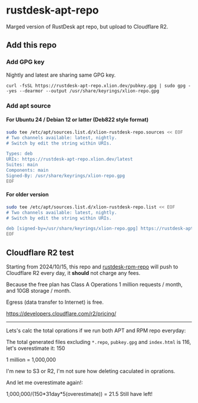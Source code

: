 # rustdesk-apt-repo
Marged version of RustDesk apt repo, but upload to Cloudflare R2.

## Add this repo
### Add GPG key
Nightly and latest are sharing same GPG key.
```
curl -fsSL https://rustdesk-apt-repo.xlion.dev/pubkey.gpg | sudo gpg --yes --dearmor --output /usr/share/keyrings/xlion-repo.gpg
```

### Add apt source
#### For Ubuntu 24 / Debian 12 or latter (Deb822 style format)

```bash
sudo tee /etc/apt/sources.list.d/xlion-rustdesk-repo.sources << EOF
# Two channels available: latest, nightly.
# Switch by edit the string within URIs.

Types: deb
URIs: https://rustdesk-apt-repo.xlion.dev/latest
Suites: main
Components: main
Signed-By: /usr/share/keyrings/xlion-repo.gpg
EOF
```

#### For older version

```bash
sudo tee /etc/apt/sources.list.d/xlion-rustdesk-repo.list << EOF
# Two channels available: latest, nightly.
# Switch by edit the string within URIs.

deb [signed-by=/usr/share/keyrings/xlion-repo.gpg] https://rustdesk-apt-repo.xlion.dev/latest main main
EOF
```

## Cloudflare R2 test

Starting from 2024/10/15, this repo and [rustdesk-rpm-repo](https://github.com/xlionjuan/rustdesk-rpm-repo) will push to Cloudflare R2 every day, it **should** not charge any fees.

Because the free plan has Class A Operations 1 million requests / month, and 10GB storage / month.

Egress (data transfer to Internet) is free.

<https://developers.cloudflare.com/r2/pricing/>

<hr>

Lets's calc the total oprations if we run both APT and RPM repo everyday:

The total generated files excluding `*.repo`, `pubkey.gpg` and `index.html` is 116, let's overestimate it: 150

1 million = 1,000,000

I'm new to S3 or R2, I'm not sure how deleting caculated in oprations.

And let me overestimate again!:

1,000,000/(150\*31day\*5(overestimate)) = 21.5 Still have left! 